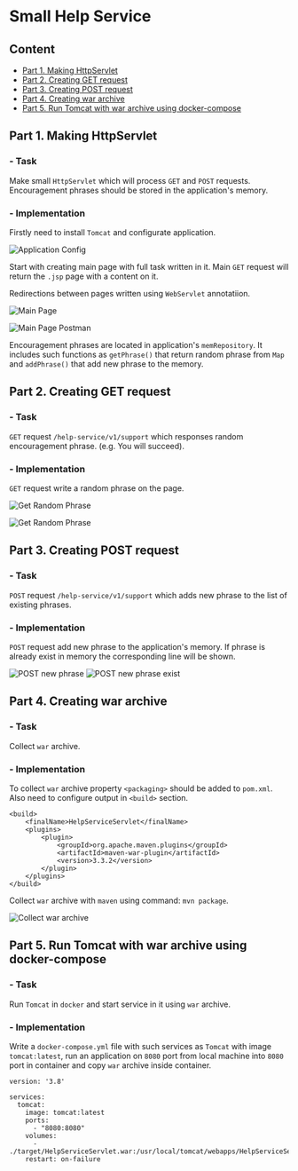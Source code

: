 # Small Help Service

## Content

- [Part 1. Making HttpServlet](#part-1-making-httpservlet)
- [Part 2. Creating GET request](#part-2-creating-get-request)
- [Part 3. Creating POST request](#part-3-creating-post-request)
- [Part 4. Creating war archive](#part-4-creating-war-archive)
- [Part 5. Run Tomcat with war archive using docker-compose](#part-5-run-tomcat-with-war-archive-using-docker-compose)


## Part 1. Making HttpServlet

### - Task
Make small `HttpServlet` which will process `GET` and `POST` requests. Encouragement phrases should be stored in the application's memory.

### - Implementation
Firstly need to install `Tomcat` and configurate application.

![Application Config](./misc/images/application_config.png)

Start with creating main page with full task written in it. Main `GET` request will return the `.jsp` page with a content on it.

Redirections between pages written using `WebServlet` annotatiion.

![Main Page](./misc/images/main_page_with_content.png)

![Main Page Postman](./misc/images/main_page_postman.png)

Encouragement phrases are located in application's `memRepository`. It includes such functions as `getPhrase()` that return random phrase from `Map` and `addPhrase()` that add new phrase to the memory.


## Part 2. Creating GET request

### - Task
`GET` request `/help-service/v1/support` which responses random encouragement phrase. (e.g. You will succeed).

### - Implementation

`GET` request write a random phrase on the page.

![Get Random Phrase](./misc/images/get_random_phrase_postman_1.png)

![Get Random Phrase](./misc/images/get_random_phrase_postman_2.png)


## Part 3. Creating POST request

### - Task
`POST` request `/help-service/v1/support` which adds new phrase to the list of existing phrases.

### - Implementation

`POST` request add new phrase to the application's memory. If phrase is already exist in memory the corresponding line will be shown.

![POST new phrase](./misc/images/post_new_phrase_postman.png)
![POST new phrase exist](./misc/images/post_new_phrase_exist_postman.png)


## Part 4. Creating war archive

### - Task 
Collect `war` archive.

### - Implementation

To collect `war` archive property `<packaging>` should be added to `pom.xml`. Also need to configure output in `<build>` section.

```
<build>
	<finalName>HelpServiceServlet</finalName>
	<plugins>
		<plugin>
			<groupId>org.apache.maven.plugins</groupId>
			<artifactId>maven-war-plugin</artifactId>
			<version>3.3.2</version>
		</plugin>
	</plugins>
</build>
```

Collect `war` archive with `maven` using command: `mvn package`.

![Collect `war` archive](./misc/images/collect_war_archive.png)

## Part 5. Run Tomcat with war archive using docker-compose

### - Task
Run `Tomcat` in `docker` and start service in it using `war` archive.

### - Implementation

Write a `docker-compose.yml` file with such services as `Tomcat` with image `tomcat:latest`, run an application on `8080` port from local machine into `8080` port in container and copy `war` archive inside container.

```
version: '3.8'

services:
  tomcat:
    image: tomcat:latest
    ports:
      - "8080:8080"
    volumes:
      - ./target/HelpServiceServlet.war:/usr/local/tomcat/webapps/HelpServiceServlet.war
    restart: on-failure
```

